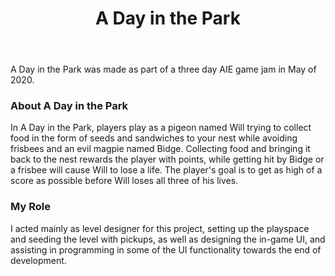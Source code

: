 ﻿---
layout: project
title: A Day in the Park
year: 2020
genre: Action
roles: Design, Programming
featureimage: /assets/images/adayinthepark.jpg
animatedimage: /assets/images/adayinthepark.apng
galleryimages:
  - /assets/images/aditp1.jpg
  - /assets/images/aditp2.jpg
  - /assets/images/aditp3.jpg
  - /assets/images/aditp4.jpg
downloadlinks:
  - https://ghostentity12.itch.io/a-day-in-the-park
team:
  - Nicholas Burke
  - Grant Roberts
  - Christopher-Robin Ebbinghaus
  - Aaron Regterschot
  - Callista Gale
  - Kyle Edmonds
  - Jessica Sproule
  - Tallulah Bove
---

A Day in the Park was made as part of a three day AIE game jam in May of 2020.

### About A Day in the Park
In A Day in the Park, players play as a pigeon named Will trying to collect food in the form of seeds and sandwiches to your nest while avoiding frisbees and an evil magpie named Bidge. Collecting food and bringing it back to the nest rewards the player  with points, while getting hit by Bidge or a frisbee will cause Will to lose a life. The player's goal is to get as high of a score as possible before Will loses all three of his lives.

### My Role
I acted mainly as level designer for this project, setting up the playspace and seeding the level with pickups, as well as designing the in-game UI, and assisting in programming in some of the UI functionality towards the end of development.